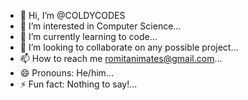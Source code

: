 - 👋 Hi, I’m @COLDYCODES
- 👀 I’m interested in Computer Science...
- 🌱 I’m currently learning to code...
- 💞️ I’m looking to collaborate on any possible project...
- 📫 How to reach me romitanimates@gmail.com...
- 😄 Pronouns: He/him...
- ⚡ Fun fact: Nothing to say!...

<!---
COLDYCODES/COLDYCODES is a ✨ special ✨ repository because its `README.md` (this file) appears on your GitHub profile.
You can click the Preview link to take a look at your changes.
--->
